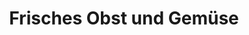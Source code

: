 ---
title: "Frisches Obst und Gemüse"
url: /frankenberg-sa/frisches-obst-und-gemuese/
shop: Gemüse & Obst
---